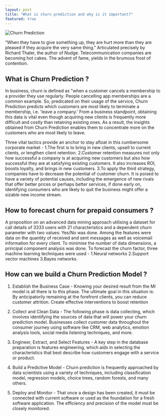```yaml
---
layout: post
title: "What is churn prediction and why is it important?"
featured: true
---
```


![Churn Prediction](https://pensionbox.in/images/blog/posts/CP.png)

“When they have to give something up, they are hurt more than they are pleased if they acquire the very same thing.” Articulated precisely by Richard Thaler, the author of Nudge. Telecommunication companies are becoming hot cakes. The advent of fame, yields in the brumous frost of contention.

## What is Churn Prediction ?

In business, churn is defined as "when a customer cancels a membership to a provider they use regularly. People cancelling app memberships are a common example. So, predicated on their usage of the service, Churn Prediction predicts which customers are most likely to terminate a membership, i.e. 'leave a company.' From a business standpoint, obtaining this data is vital even though acquiring new clients is frequently more difficult and costly than retaining existing ones. As a result, the insights obtained from Churn Prediction enables them to concentrate more on the customers who are most likely to leave.

Three vital tactics provide an anchor to stay afloat in this cumbersome corporate market - 1.The first is to bring in new clients, upsell to current clients, or lengthen client retention. 2.Customer retention measures not only how successful a company is at acquiring new customers but also how successful they are at satisfying existing customers. It also increases ROI, boosts loyalty, and brings in new customers. 3.To apply the third strategy, companies have to decrease the potential of customer churn. It is poised to have a variety of potential causes, including the emergence of new rivals that offer better prices or perhaps better services, if done early on, identifying consumers who are likely to quit the business might offer a sizable new income stream.
## How to forecast churn for prepaid consumers ?

A proposition on an advanced data mining approach utilising a dataset for call details of 3333 users with 21 characteristics and a dependent churn parameter with two values: Yes/No was done. Among the features were data on the quantity of received and sent messages as well as voicemail information for every client. To minimise the number of data dimensions, a principal component analysis was done. To forecast the churn factor, three machine learning techniques were used - 1.Neural networks 2.Support vector machines 3.Bayes networks.
## How can we build a Churn Prediction Model ?
1. Establish the Business Case - Knowing your desired result from the Ml model is all there is to this phase. The ultimate goal in this situation is: By anticipatorily remaining at the forefront clients, you can reduce customer attrition. Create effective interventions to boost retention

2. Collect and Clean Data - The following phase is data collecting, which involves identifying the sources of data that will power your churn prediction model. Businesses collect customer data throughout the consumer journey using software like CRM, web analytics, emotion analysis tools, social media listening techniques, and more.

3. Engineer, Extract, and Select Features - A key step in the database preparation is features engineering, which aids in selecting the characteristics that best describe how customers engage with a service or product.

4. Build a Predictive Model - Churn prediction is frequently approached by data scientists using a variety of techniques, including classification model, regression models, choice trees, random forests, and many others.

5. Deploy and Monitor - That once a design has been created, it must be connected with current software or used as the foundation for a fresh software application. The efficiency and precision of the model must be closely monitored.
